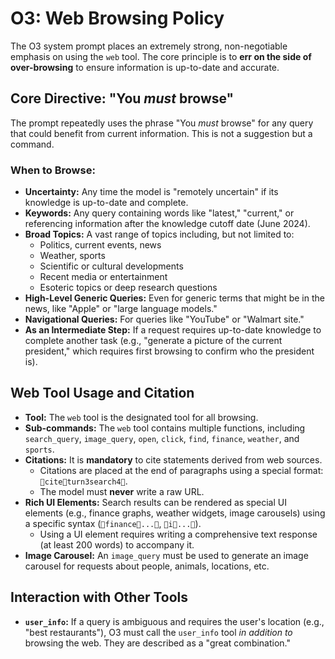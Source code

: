# O3: Web Browsing Policy

The O3 system prompt places an extremely strong, non-negotiable emphasis on using the `web` tool. The core principle is to **err on the side of over-browsing** to ensure information is up-to-date and accurate.

## Core Directive: "You *must* browse"

The prompt repeatedly uses the phrase "You *must* browse" for any query that could benefit from current information. This is not a suggestion but a command.

### When to Browse:

-   **Uncertainty:** Any time the model is "remotely uncertain" if its knowledge is up-to-date and complete.
-   **Keywords:** Any query containing words like "latest," "current," or referencing information after the knowledge cutoff date (June 2024).
-   **Broad Topics:** A vast range of topics including, but not limited to:
    -   Politics, current events, news
    -   Weather, sports
    -   Scientific or cultural developments
    -   Recent media or entertainment
    -   Esoteric topics or deep research questions
-   **High-Level Generic Queries:** Even for generic terms that might be in the news, like "Apple" or "large language models."
-   **Navigational Queries:** For queries like "YouTube" or "Walmart site."
-   **As an Intermediate Step:** If a request requires up-to-date knowledge to complete another task (e.g., "generate a picture of the current president," which requires first browsing to confirm who the president is).

## Web Tool Usage and Citation

-   **Tool:** The `web` tool is the designated tool for all browsing.
-   **Sub-commands:** The `web` tool contains multiple functions, including `search_query`, `image_query`, `open`, `click`, `find`, `finance`, `weather`, and `sports`.
-   **Citations:** It is **mandatory** to cite statements derived from web sources.
    -   Citations are placed at the end of paragraphs using a special format: `citeturn3search4`.
    -   The model must **never** write a raw URL.
-   **Rich UI Elements:** Search results can be rendered as special UI elements (e.g., finance graphs, weather widgets, image carousels) using a specific syntax (`finance...`, `i...`).
    -   Using a UI element requires writing a comprehensive text response (at least 200 words) to accompany it.
-   **Image Carousel:** An `image_query` must be used to generate an image carousel for requests about people, animals, locations, etc.

## Interaction with Other Tools

-   **`user_info`:** If a query is ambiguous and requires the user's location (e.g., "best restaurants"), O3 must call the `user_info` tool *in addition to* browsing the web. They are described as a "great combination." 